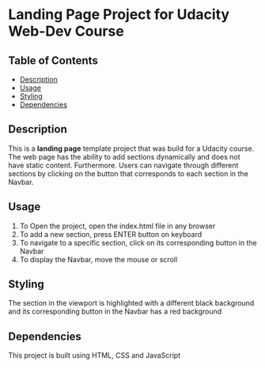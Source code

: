 # Landing Page Project for Udacity Web-Dev Course  

## Table of Contents

* [Description](#Description)  
* [Usage](#Usage)  
* [Styling](#Styling)  
* [Dependencies](#Dependencies)  

## Description  

This is a **landing page** template project that was build for a Udacity course. The web page has the ability to add sections dynamically and does not have static content. Furthermore. Users can navigate through different sections by clicking on the button that corresponds to each section in the Navbar.   

## Usage  

1. To Open the project, open the index.html file in any browser   
2. To add a new section, press ENTER button on keyboard  
3. To navigate to a specific section, click on its corresponding button in the Navbar  
4. To display the Navbar, move the mouse or scroll 

## Styling  

The section in the viewport is highlighted with a different black background and its corresponding button in the Navbar has a red background   

## Dependencies  

This project is built using HTML, CSS and JavaScript  
